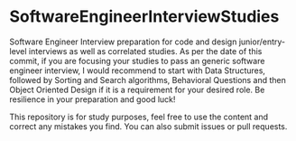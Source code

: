 # SoftwareEngineerInterviewStudies
Software Engineer Interview preparation for code and design junior/entry-level interviews as well as correlated studies.
As per the date of this commit, if you are focusing your studies to pass an generic software engineer interview, I would recommend to start with Data Structures, followed by Sorting and Search algorithms, Behavioral Questions and then Object Oriented Design if it is a requirement for your desired role. Be resilience in your preparation and good luck!

This repository is for study purposes, feel free to use the content and correct any mistakes you find.
You can also submit issues or pull requests.
